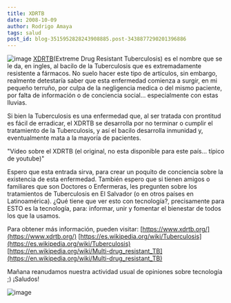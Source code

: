 ```yaml
---
title: XDRTB
date: 2008-10-09
author: Rodrigo Amaya
tags: salud
post_id: blog-3515952828243908885.post-3438877290201396886
---
```


![image](https://1.bp.blogspot.com/_ayvorITawE4/SO4iXafv1iI/AAAAAAAABVo/Pt8UhAP_NAQ/s320/header_01.png)  [XDRTB](https://www.xdrtb.org/)(Extreme Drug Resistant Tuberculosis) es el
nombre que se le da, en ingles, al bacilo de la Tuberculosis que es extremadamente resistente a fármacos. No suelo hacer este tipo de artículos, sin embargo, realmente detestaría saber que esta enfermedad comienza a surgir, en mi pequeño terruño, por culpa de la negligencia medica o del mismo paciente, por falta de información o de conciencia social... especialmente con estas lluvias.

Si bien la Tuberculosis es una enfermedad que, al ser tratada con prontitud es fácil de erradicar, el XDRTB se desarrolla por no terminar o cumplir el tratamiento de la Tuberculosis, y así el bacilo desarrolla inmunidad y, eventualmente mata a la mayoría de pacientes.

"Vídeo sobre el XDRTB (el
original, no esta disponible para este país... típico de youtube)"

Espero que esta entrada sirva, para crear un poquito de conciencia sobre la existencia de esta enfermedad. También espero que si tienen amigos o familiares que son Doctores o Enfermeras, les pregunten sobre los tratamientos de Tuberculosis en El Salvador (o en otros países en Latinoamérica). ¿Qué tiene que ver esto con tecnología?, precisamente para ESTO es la tecnología, para: informar, unir y fomentar el bienestar de todos los que la usamos.

Para obtener más información, pueden visitar:
[https://www.xdrtb.org/](https://www.xdrtb.org/)
[https://es.wikipedia.org/wiki/Tuberculosis](https://es.wikipedia.org/wiki/Tuberculosis)
[https://en.wikipedia.org/wiki/Multi-drug_resistant_TB](https://en.wikipedia.org/wiki/Multi-drug_resistant_TB)

Mañana reanudamos nuestra actividad usual de opiniones sobre tecnología ;) ¡Saludos!

![image](https://ted.streamguys.net/tedprize/badges/story_breaks.gif)